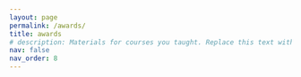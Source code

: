 ```yaml
---
layout: page
permalink: /awards/
title: awards
# description: Materials for courses you taught. Replace this text with your description.
nav: false
nav_order: 8
---
```


